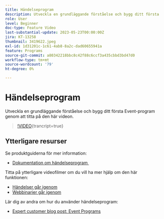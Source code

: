 ```yaml
---
title: Händelseprogram
description: Utveckla en grundläggande förståelse och bygg ditt första Event-program.
role: User
level: Beginner
doc-type: Feature Video
last-substantial-update: 2023-05-23T00:00:00Z
jira: KT-13258
thumbnail: 3419622.jpeg
exl-id: 1d31201c-1c61-4ab8-8a2c-dad60655941a
feature: Programs
source-git-commit: a80342218bbc8c42f88c6ccf3a435cbbd3bd47d0
workflow-type: tm+mt
source-wordcount: '79'
ht-degree: 0%

---
```


# Händelseprogram

Utveckla en grundläggande förståelse och bygg ditt första Event-program genom att titta på den här videon.

>[!VIDEO](https://video.tv.adobe.com/v/3453998/?learn=on&captions=swe){trancript=true}

## Ytterligare resurser

Se produktguiderna för mer information:

* [Dokumentation om händelseprogram &#x200B;](https://experienceleague.adobe.com/docs/marketo/using/product-docs/demand-generation/events/understanding-events/understanding-event-programs.html?lang=sv-SE)

Titta på ytterligare videofilmer om du vill ha mer hjälp om den här funktionen:
* [Händelser går igenom](https://experienceleague.adobe.com/docs/marketo-learn/tutorials/events/events-watch.html?lang=sv-SE)
* [Webbinarier går igenom](https://experienceleague.adobe.com/docs/marketo-learn/tutorials/events/webinar-watch.html?lang=sv-SE)

Lär dig av andra om hur du använder händelseprogram:
* [Expert customer blog post: Event Programs](https://nation.marketo.com/t5/product-blogs/marketo-success-series-event-programs/ba-p/299191)
